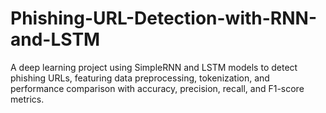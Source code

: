 # Phishing-URL-Detection-with-RNN-and-LSTM
A deep learning project using SimpleRNN and LSTM models to detect phishing URLs, featuring data preprocessing, tokenization, and performance comparison with accuracy, precision, recall, and F1-score metrics.

